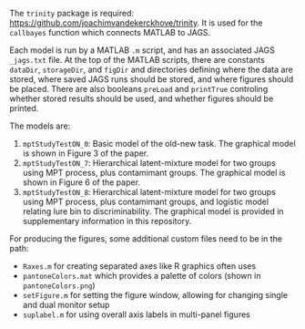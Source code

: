 The `trinity` package is required: https://github.com/joachimvandekerckhove/trinity. It is used for the `callbayes` function which connects MATLAB to JAGS.

Each model is run by a MATLAB `.m` script, and has an associated JAGS `_jags.txt` file. At the top of the MATLAB scripts, there are constants `dataDir`, `storageDir`, and `figDir` and directories defining where the data are stored, where saved JAGS runs should be stored, and where figures should be placed. There are also booleans `preLoad` and `printTrue` controling whether stored results should be used, and whether figures should be printed.

The models are:

1. `mptStudyTestON_0`: Basic model of the old-new task. The graphical model is shown in Figure 3 of the paper.
2. `mptStudyTestON_7`: Hierarchical latent-mixture model for two groups using MPT process, plus contamimant groups. The graphical model is shown in Figure 6 of the paper.
3. `mptStudyTestON_8`: Hierarchical latent-mixture model for two groups using MPT process, plus contamimant groups, and logistic model relating lure bin to discriminability. The graphical model is provided in supplementary information in this repository.

For producing the figures, some additional custom files need to be in the path:
- `Raxes.m` for creating separated axes like R graphics often uses
- `pantoneColors.mat` which provides a palette of colors (shown in `pantoneColors.png`)
- `setFigure.m` for setting the figure window, allowing for changing single and dual monitor setup
- `suplabel.m` for using overall axis labels in multi-panel figures
